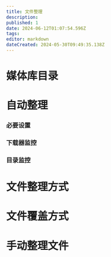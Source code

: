 ```yaml
---
title: 文件整理
description: 
published: 1
date: 2024-06-12T01:07:54.596Z
tags: 
editor: markdown
dateCreated: 2024-05-30T09:49:35.138Z
---
```


# 媒体库目录

# 自动整理
### 必要设置

### 下载器监控

### 目录监控

# 文件整理方式

# 文件覆盖方式

# 手动整理文件
